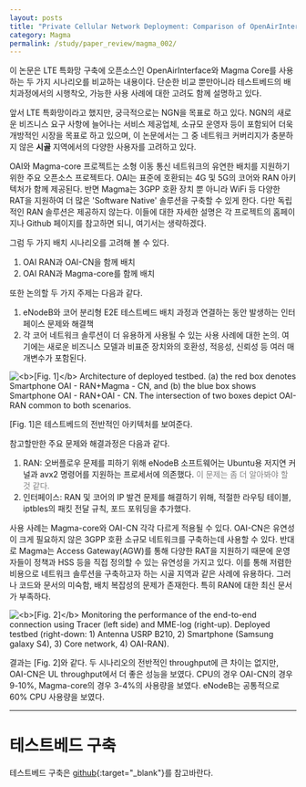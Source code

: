 ```yaml
---
layout: posts
title: "Private Cellular Network Deployment: Comparison of OpenAirInterface with Magma Core"
category: Magma
permalink: /study/paper_review/magma_002/
---
```


이 논문은 LTE 특화망 구축에 오픈소스인 OpenAirInterface와 Magma Core를 사용하는 두 가지 시나리오를 비교하는 내용이다. 단순한 비교 뿐만아니라 테스트베드의 배치과정에서의 시행착오, 가능한 사용 사례에 대한 고려도 함께 설명하고 있다.

앞서 LTE 특화망이라고 했지만, 궁극적으로는 NGN을 목표로 하고 있다. NGN의 새로운 비즈니스 요구 사항에 늘어나는 서비스 제공업체, 소규모 운영자 등이 포함되어 더욱 개방적인 시장을 목표로 하고 있으며, 이 논문에서는 그 중 네트워크 커버리지가 충분하지 않은 **시골** 지역에서의 다양한 사용자를 고려하고 있다.

OAI와 Magma-core 프로젝트는 소형 이동 통신 네트워크의 유연한 배치를 지원하기 위한 주요 오픈소스 프로젝트다. OAI는 표준에 호환되는 4G 및 5G의 코어와 RAN 아키텍처가 함께 제공된다. 반면 Magma는 3GPP 호환 장치 뿐 아니라 WiFi 등 다양한 RAT을 지원하여 더 많은 'Software Native' 솔루션을 구축할 수 있게 한다. 다만 독립적인 RAN 솔루션은 제공하지 않는다. 이들에 대한 자세한 설명은 각 프로젝트의 홈페이지나 Github 페이지를 참고하면 되니, 여기서는 생략하겠다.

그럼 두 가지 배치 시나리오를 고려해 볼 수 있다.
1. OAI RAN과 OAI-CN을 함께 배치
2. OAI RAN과 Magma-core를 함께 배치

또한 논의할 두 가지 주제는 다음과 같다.
1. eNodeB와 코어 분리형 E2E 테스트베드 배치 과정과 연결하는 동안 발생하는 인터페이스 문제와 해결책
2. 각 코어 네트워크 솔루션이 더 유용하게 사용될 수 있는 사용 사례에 대한 논의. 여기에는 새로운 비즈니스 모델과 비표준 장치와의 호환성, 적응성, 신뢰성 등 여러 매개변수가 포함된다.

<img class="modal" src="/_pages/study/paper_review/images/magma_002/1.png" alt="<b>[Fig. 1]</b> Architecture of deployed testbed. (a) the red box denotes Smartphone OAI - RAN+Magma - CN, and (b) the blue box shows Smartphone OAI - RAN+OAI - CN. The intersection of two boxes depict OAI-RAN common to both scenarios."/>

[Fig. 1]은 테스트베드의 전반적인 아키텍처를 보여준다.

참고할만한 주요 문제와 해결과정은 다음과 같다.
1. RAN: 오버플로우 문제를 피하기 위해 eNodeB 소프트웨어는 Ubuntu용 저지연 커널과 avx2 명령어를 지원하는 프로세서에 의존했다. <font color="gray">이 문제는 좀 더 알아봐야 할 것 같다.</font>
2. 인터페이스: RAN 및 코어의 IP 발견 문제를 해결하기 위해, 적절한 라우팅 테이블, iptbles의 패킷 전달 규칙, 포드 포워딩을 추가했다.

사용 사례는 Magma-core와 OAI-CN 각각 다르게 적용될 수 있다. OAI-CN은 유연성이 크게 필요하지 않은 3GPP 호환 소규모 네트워크를 구축하는데 사용할 수 있다. 반대로 Magma는 Access Gateway(AGW)를 통해 다양한 RAT을 지원하기 때문에 운영자들이 정책과 HSS 등을 직접 정의할 수 있는 유연성을 가지고 있다. 이를 통해 저렴한 비용으로 네트워크 솔루션을 구축하고자 하는 시골 지역과 같은 사례에 유용하다. 그러나 코드와 문서의 미숙함, 배치 복잡성의 문제가 존재한다. 특히 RAN에 대한 최신 문서가 부족하다.

<img class="modal" src="/_pages/study/paper_review/images/magma_002/2.png" alt="<b>[Fig. 2]</b> Monitoring the performance of the end-to-end connection using Tracer (left side) and MME-log (right-up). Deployed testbed (right-down: 1) Antenna USRP B210, 2) Smartphone (Samsung galaxy S4), 3) Core network, 4) OAI-RAN)."/>

결과는 [Fig. 2]와 같다. 두 시나리오의 전반적인 throughput에 큰 차이는 없지만, OAI-CN은 UL throughput에서 더 좋은 성능을 보였다. CPU의 경우 OAI-CN의 경우 9-10%, Magma-core의 경우 3-4%의 사용량을 보였다. eNodeB는 공통적으로 60% CPU 사용량을 보였다.

---

# 테스트베드 구축

테스트베드 구축은 [github](https://github.com/sodyn99/oai-integration-master){:target="_blank"}를 참고바란다.

<!-- OAI 코어 네트워크를 구축하는데에는 **Ubuntu 22.04**버전을 사용하였다. 자세한 건 [OAI 공식 문서](https://gitlab.eurecom.fr/oai/cn5g/oai-cn5g-fed/-/blob/master/docs/DEPLOY_HOME.md){:target="_blank"}를 참고하자.

우선 Docker를 설치한다. 참고로 나는 wsl2를 사용했는데, wsl2을 사용하고자 하는 경우 wsl2 및 docker 설치 방법은 [여기]()를 참고하기 바란다. 설치 후 docker에 권한을 설정해줘야 한다.

```bash
$ sudo usermod -a -G docker $USER
```
```bash
$ docker login
Login with your Docker ID to push and pull images from Docker Hub. If you don't have a Docker ID, head over to https://hub.docker.com to create one.
Username:
Password:
```
Docker에 로그인 후 docker hub에서 이미지를 가져온다. 나는 22.04버전이기 때문에 `ubuntu:jammy`를 가져왔다.
```bash
$ docker pull ubuntu:jammy
$ docker pull mysql:8.0
```
```bash
docker pull oaisoftwarealliance/oai-amf:v2.0.1
docker pull oaisoftwarealliance/oai-nrf:v2.0.1
docker pull oaisoftwarealliance/oai-upf:v2.0.1
docker pull oaisoftwarealliance/oai-smf:v2.0.1
docker pull oaisoftwarealliance/oai-udr:v2.0.1
docker pull oaisoftwarealliance/oai-udm:v2.0.1
docker pull oaisoftwarealliance/oai-ausf:v2.0.1
docker pull oaisoftwarealliance/oai-upf-vpp:v2.0.1
docker pull oaisoftwarealliance/oai-nssf:v2.0.1
docker pull oaisoftwarealliance/oai-pcf:v2.0.1
docker pull oaisoftwarealliance/oai-nef:latest
# Utility image to generate traffic
docker pull oaisoftwarealliance/trf-gen-cn5g:latest
```
```bash
$ docker logout
```

```bash
$ git clone --branch v2.0.1 https://gitlab.eurecom.fr/oai/cn5g/oai-cn5g-fed.git
$ cd oai-cn5g-fed
$ git checkout -f v2.0.1

# 서브 모듈 동기화
$ ./scripts/syncComponents.sh
```

Docker compose를 이용해 basic nrf를 자동으로 구축한다.

```bash
$ cd oai-cn5g-fed/docker-compose/
$ docker-compose -f docker-compose-basic-nrf.yaml up -d
$ docker ps
```
```bash
CONTAINER ID   IMAGE                                     COMMAND                  CREATED      STATUS                    PORTS                                    NAMES
ada795e6348f   oaisoftwarealliance/oai-upf:v2.0.1        "/openair-upf/bin/oa…"   8 days ago   Up 17 minutes (healthy)   2152/udp, 8805/udp                       oai-upf
c23a801280fa   oaisoftwarealliance/oai-smf:v2.0.1        "/openair-smf/bin/oa…"   8 days ago   Up 17 minutes (healthy)   80/tcp, 8080/tcp, 8805/udp               oai-smf
a1bcbbd85ec3   oaisoftwarealliance/oai-amf:v2.0.1        "/openair-amf/bin/oa…"   8 days ago   Up 17 minutes (healthy)   80/tcp, 8080/tcp, 9090/tcp, 38412/sctp   oai-amf
a6dded16cf46   oaisoftwarealliance/oai-ausf:v2.0.1       "/openair-ausf/bin/o…"   8 days ago   Up 17 minutes (healthy)   80/tcp, 8080/tcp                         oai-ausf
fee7739568ec   oaisoftwarealliance/oai-udm:v2.0.1        "/openair-udm/bin/oa…"   8 days ago   Up 17 minutes (healthy)   80/tcp, 8080/tcp                         oai-udm
c0cf8f2412f9   oaisoftwarealliance/oai-udr:v2.0.1        "/openair-udr/bin/oa…"   8 days ago   Up 17 minutes (healthy)   80/tcp, 8080/tcp                         oai-udr
85d27d181535   oaisoftwarealliance/trf-gen-cn5g:latest   "/bin/bash -c ' ip r…"   8 days ago   Up 17 minutes (healthy)                                            oai-ext-dn
426acc9ab446   mysql:8.0                                 "docker-entrypoint.s…"   8 days ago   Up 17 minutes (healthy)   3306/tcp, 33060/tcp                      mysql
919aef5eeed7   oaisoftwarealliance/oai-nrf:v2.0.1        "/openair-nrf/bin/oa…"   8 days ago   Up 17 minutes (healthy)   80/tcp, 8080/tcp, 9090/tcp               oai-nrf
```

Docker network 'demo-oai-public-net'이 자동으로 생성된다.

```bash
$ docker network ls
```
```bash
$ docker network inspect demo-oai-public-net
[
    {
        "Name": "demo-oai-public-net",
        "Id": "fbd6af5ccbf4557b826de26db58b1b240701d82cf0afd1a2bd73390a7a8b4c0c",
        "Created": "2024-02-19T01:27:01.107124943Z",
        "Scope": "local",
        "Driver": "bridge",
        ...
            "Config": [
                {
                    "Subnet": "192.168.70.128/26",
                    "Gateway": "192.168.70.129"
                }
            ]
...
```

```bash
$ docker exec oai-amf ping oai-smf
```


## Wireshark

Wireshark를 설치한다.

```bash
$ sudo add-apt-repository ppa:wireshark-dev/stable
$ sudo apt update
$ sudo apt install wireshark
```


## 외부 IP 연결

'가상 스위치 관리자'

```
[WSL2]
networkingMode = bridged
vmSwitch = wsl_externel
```

```
eth0: flags=4163<UP,BROADCAST,RUNNING,MULTICAST>  mtu 1500
        inet 192.168.1.220  netmask 255.255.255.0  broadcast 192.168.1.255
        ether 5e:bb:f6:9e:ee:fa  txqueuelen 1000  (Ethernet)
        RX packets 5746  bytes 612210 (612.2 KB)
        RX errors 0  dropped 0  overruns 0  frame 0
        TX packets 32  bytes 3120 (3.1 KB)
        TX errors 0  dropped 0 overruns 0  carrier 0  collisions 0

lo: flags=73<UP,LOOPBACK,RUNNING>  mtu 65536
        inet 127.0.0.1  netmask 255.0.0.0
        loop  txqueuelen 1000  (Local Loopback)
        RX packets 0  bytes 0 (0.0 B)
        RX errors 0  dropped 0  overruns 0  frame 0
        TX packets 0  bytes 0 (0.0 B)
        TX errors 0  dropped 0 overruns 0  carrier 0  collisions 0
``` -->
